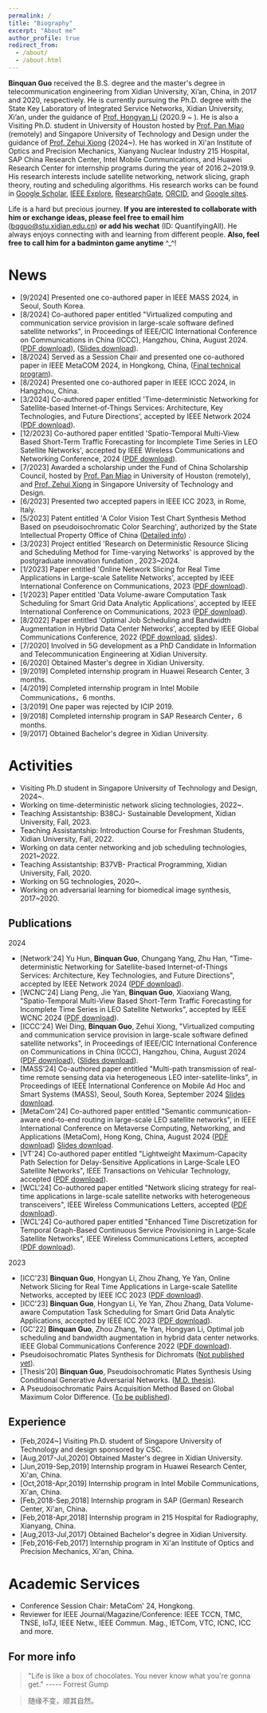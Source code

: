 ```yaml
---
permalink: /
title: "Biography"
excerpt: "About me"
author_profile: true
redirect_from: 
  - /about/
  - /about.html
---
```


**Binquan Guo** received the B.S. degree and the master's degree in telecommunication engineering from Xidian University, Xi’an, China, in 2017 and 2020, respectively. He is currently pursuing the Ph.D. degree with the State Key Laboratory of Integrated Service Networks, Xidian University, Xi’an, under the guidance of [Prof. Hongyan Li](https://web.xidian.edu.cn/hyli/) (2020.9 ~ ). He is also a Visiting Ph.D. student in University of Houston hosted by [Prof. Pan Miao](http://www2.egr.uh.edu/~mpan2/) (remotely) and Singapore University of Technology and Design under the guidance of [Prof. Zehui Xiong](https://sites.google.com/view/zehuixiong) (2024~). He has worked in Xi'an Institute of Optics and Precision Mechanics, Xianyang Nuclear Industry 215 Hospital, SAP China Research Center, Intel Mobile Communications, and Huawei Research Center for internship programs during the year of 2016.2~2019.9. His research interests include satellite networking, network slicing, graph theory, routing and scheduling algorithms. His research works can be found in [Google Scholar](https://scholar.google.com/citations?user=NA8egm4AAAAJ),  [IEEE Explore](https://ieeexplore.ieee.org/author/37089678912), [ResearchGate](https://www.researchgate.net/profile/Binquan-Guo/research), [ORCID](https://orcid.org/0000-0002-0660-1830), and [Google sites](https://sites.google.com/view/binquanguo/home). 

Life is a hard but precious journey. **If you are interested to collaborate with him or exchange ideas, please feel free to email him** (bqguo@stu.xidian.edu.cn) **or add his wechat** (ID: QuantifyingAll). He always enjoys connecting with and learning from different people. **Also, feel free to call him for a badminton game anytime** ^_^! 



News
======
* [9/2024] Presented one co-authored paper in IEEE MASS 2024, in Seoul, South Korea. 
* [8/2024] Co-authored paper entitled "Virtualized computing and communication service provision in large-scale software defined satellite networks", in Proceedings of IEEE/CIC International Conference on Communications in China (ICCC), Hangzhou, China, August 2024.  ([PDF download](https://ieeexplore.ieee.org/document/10681883)), ([Slides download](https://github.com/wilixx/wilixx.github.io/blob/master/files/guo_ICCC2024_ppt_0808.pdf)).
* [8/2024] Served as a Session Chair and presented one co-authored paper in IEEE MetaCOM 2024, in Hongkong, China, ([Final technical program](https://www.ieee-metacom.org/2024/program.html)). 
* [8/2024] Presented one co-authored paper in IEEE ICCC 2024, in Hangzhou, China. 
* [3/2024] Co-authored paper entitled 'Time-deterministic Networking for Satellite-based Internet-of-Things Services: Architecture, Key Technologies, and Future Directions', accepted by IEEE Network 2024 ([PDF download](https://ieeexplore.ieee.org/document/10477426)).
* [12/2023] Co-authored paper entitled 'Spatio-Temporal Multi-View Based Short-Term Traffic Forecasting for Incomplete Time Series in LEO Satellite Networks', accepted by IEEE Wireless Communications and Networking Conference, 2024 ([PDF download](https://ieeexplore.ieee.org/document/10570573)).
* [7/2023] Awarded a scholarship under the Fund of China Scholarship Council, hosted by  [Prof. Pan Miao](http://www2.egr.uh.edu/~mpan2/) in University of Houston (remotely), and [Prof. Zehui Xiong](https://sites.google.com/view/zehuixiong) in Singapore University of Technology and Design. 
* [6/2023] Presented two accepted papers in IEEE ICC 2023, in Rome, Italy. 
* [5/2023] Patent entitled 'A Color Vision Test Chart Synthesis Method Based on pseudoisochromatic Color Searching', authorized by the State Intellectual Property Office of China  ([Detailed info](http://epub.cnipa.gov.cn/cred/CN111429547B?8kt2YOWWXQBD=1686801432039)) .
* [3/2023] Project entitled 'Research on Deterministic Resource Slicing and Scheduling Method for Time-varying Networks' is approved by the postgraduate innovation fundation , 2023~2024.
* [1/2023] Paper entitled 'Online Network Slicing for Real Time Applications in Large-scale Satellite Networks', accepted by IEEE International Conference on Communications, 2023 ([PDF download](https://ieeexplore.ieee.org/document/10279431)).
* [1/2023] Paper entitled 'Data Volume-aware Computation Task Scheduling for Smart Grid Data Analytic Applications', accepted by IEEE International Conference on Communications, 2023 ([PDF download](https://ieeexplore.ieee.org/document/10278747)).
* [8/2022] Paper entitled 'Optimal Job Scheduling and Bandwidth Augmentation in Hybrid Data Center Networks', accepted by IEEE Global Communications Conference, 2022 ([PDF download](https://ieeexplore.ieee.org/document/10001450), [slides](https://github.com/wilixx/ICCTS/blob/main/GC22-Slides-Optimal%20Job%20Scheduling%20and%20Bandwidth%20Augmentation%20in%20Hybrid%20Data%20Center%20Networks.pdf)).
* [7/2020] Involved in 5G development as a PhD Candidate in Information and Telecommunication Engineering at Xidian University.
* [6/2020] Obtained Master's degree in Xidian University.
* [9/2019] Completed internship program in Huawei Research Center, 3 months.
* [4/2019] Completed internship program in Intel Mobile Communications，6 months.
* [3/2019] One paper was rejected by ICIP 2019.
* [9/2018] Completed internship program in SAP Research Center，6 months.
* [9/2017] Obtained Bachelor's degree in Xidian University.


Activities
======
* Visiting Ph.D student in Singapore University of Technology and Design, 2024~.
* Working on time-deterministic network slicing technologies, 2022~.
* Teaching Assistantship: B38CJ- Sustainable Development, Xidian University, Fall, 2023. 
* Teaching Assistantship:  Introduction Course for Freshman Students, Xidian University, Fall, 2022.
* Working on data center networking and job scheduling technologies, 2021~2022.
* Teaching Assistantship:  B37VB- Practical Programming, Xidian University, Fall, 2020.
* Working on 5G technologies, 2020~.
* Working on adversarial learning for biomedical image synthesis, 2017~2020.
<!-- * Co-organize a tutorial on Reed Solomon Coding.  -->
<!-- * Co-organize a tutorial on Adversarial Learning.  -->


Publications
------
2024
* [Network'24] Yu Hun, **Binquan Guo**, Chungang Yang, Zhu Han, "Time-deterministic Networking for Satellite-based Internet-of-Things Services: Architecture, Key Technologies, and Future Directions", accepted by IEEE Network 2024 ([PDF download](https://ieeexplore.ieee.org/document/10477426)).
* [WCNC'24] Liang Peng, Jie Yan, **Binquan Guo**, Xiaoxiang Wang, "Spatio-Temporal Multi-View Based Short-Term Traffic Forecasting for Incomplete Time Series in LEO Satellite Networks", accepted by IEEE WCNC 2024 ([PDF download](https://ieeexplore.ieee.org/document/10570573)).
* [ICCC'24] Wei Ding, **Binquan Guo**, Zehui Xiong, "Virtualized computing and communication service provision in large-scale software defined satellite networks", in Proceedings of IEEE/CIC International Conference on Communications in China (ICCC), Hangzhou, China, August 2024 ([PDF download](https://ieeexplore.ieee.org/document/10681883)), ([Slides download](https://github.com/wilixx/wilixx.github.io/blob/master/files/guo_ICCC2024_ppt_0808.pdf)).
* [MASS'24] Co-authored paper entitled  "Multi-path transmission of real-time remote sensing data via heterogeneous LEO inter-satellite-links", in Proceedings of IEEE International Conference on Mobile Ad Hoc and Smart Systems (MASS), Seoul, South Korea, September 2024 [Slides download](https://github.com/wilixx/wilixx.github.io/blob/master/files/MASS2024-Slides-0915.pdf).
* [MetaCom'24] Co-authored paper entitled "Semantic communication-aware end-to-end routing in large-scale LEO satellite networks", in IEEE International Conference on Metaverse Computing, Networking, and Applications (MetaCom), Hong Kong, China, August 2024 ([PDF download](https://ieeexplore.ieee.org/document/10740143)) [Slides download](https://github.com/wilixx/wilixx.github.io/blob/master/files/GUO_metacom2024_ppt_0814.pdf).
* [VT'24] Co-authored paper entitled "Lightweight Maximum-Capacity Path Selection for Delay-Sensitive Applications in Large-Scale LEO Satellite Networks", IEEE Transactions on Vehicular Technology, accepted ([PDF download](https://ieeexplore.ieee.org/document/10797674)).
* [WCL'24] Co-authored paper entitled "Network slicing strategy for real-time applications in large-scale satellite networks with heterogeneous transceivers", IEEE Wireless Communications Letters, accepted ([PDF download](https://ieeexplore.ieee.org/document/10540358)).
* [WCL'24] Co-authored paper entitled "Enhanced Time Discretization for Temporal Graph-Based Continuous Service Provisioning in Large-Scale Satellite Networks", IEEE Wireless Communications Letters, accepted ([PDF download](https://ieeexplore.ieee.org/document/10612837)).

2023
* [ICC'23] **Binquan Guo**, Hongyan Li, Zhou Zhang, Ye Yan, Online Network Slicing for Real Time Applications in Large-scale Satellite Networks, accepted by IEEE ICC 2023 ([PDF download](https://ieeexplore.ieee.org/document/10279431)).
* [ICC'23] **Binquan Guo**, Hongyan Li, Ye Yan, Zhou Zhang, Data Volume-aware Computation Task Scheduling for Smart Grid Data Analytic Applications, accepted by IEEE ICC 2023 ([PDF download](https://ieeexplore.ieee.org/document/10278747)).
* [GC'22] **Binquan Guo**, Zhou Zhang, Ye Yan, Hongyan Li, Optimal job scheduling and bandwidth augmentation in hybrid data center networks. IEEE Global Communications Conference 2022 ([PDF download](https://ieeexplore.ieee.org/document/10001450)).
* Pseudoisochromatic Plates Synthesis for Dichromats ([Not published yet](https://github.com/wilixx/bichromatic-plates-for-cvd)).
* [Thesis'20] **Binquan Guo**, Pseudoisochromatic Plates Synthesis Using Conditional Generative Adversarial Networks. ([M.D. thesis](https://kns.cnki.net/kcms/detail/detail.aspx?dbcode=CMFD&dbname=CMFD202101&filename=1020156894.nh&uniplatform=NZKPT&v=BZiLbj5YSYVT3Ib728GpZ8_gVnayjmC0C80nPEn7bPpHAOUJhxg0IC00TlWIfCLO)).
* A Pseudoisochromatic Pairs Acquisition Method Based on Global Maximum Color Difference. ([To be published](https://github.com/wilixx/bichromatic-plates-for-cvd)).


Experience
------
* [Feb,2024~] Visiting Ph.D. student of Singapore University of Technology and design sponsored by CSC.
* [Aug,2017-Jul,2020] Obtained Master's degree in Xidian University.
* [Jun,2019-Sep,2019] Internship program in Huawei Research Center, Xi'an, China.
* [Oct,2018-Apr,2019] Internship program in Intel Mobile Communications, Xi'an, China.
* [Feb,2018-Sep,2018] Internship program in SAP (German) Research Center, Xi'an, China.
* [Feb,2018-Apr,2018] Internship program in 215 Hospital for Radiography, Xianyang, China.
* [Aug,2013-Jul,2017] Obtained Bachelor's degree in Xidian University.
* [Feb,2016-Feb,2017] Internship program in Xi'an Institute of Optics and Precision Mechanics, Xi'an, China.


Academic Services
======
* Conference Session Chair: MetaCom' 24, Hongkong. 
* Reviewer for IEEE Journal/Magazine/Conference: IEEE TCCN, TMC, TNSE, IoTJ, IEEE Netw., IEEE Commun. Mag., IETCom, VTC, ICNC, ICC and more. 

 

For more info
------

> "Life is like a box of chocolates. You never know what you're gonna get." ----- Forrest Gump

> 随缘不变，顺其自然。


